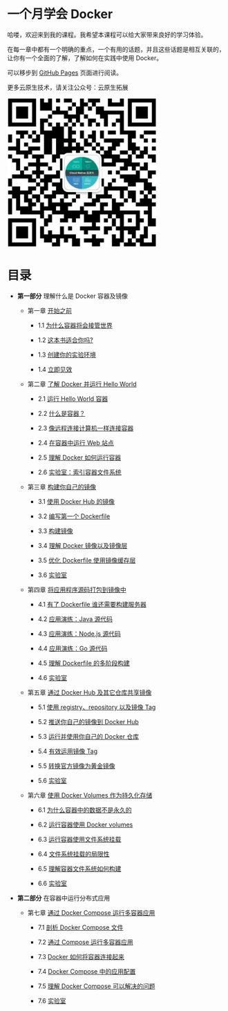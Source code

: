 # 一个月学会 Docker

哈喽，欢迎来到我的课程。我希望本课程可以给大家带来良好的学习体验。

在每一章中都有一个明确的重点，一个有用的话题，并且这些话题是相互关联的，让你有一个全面的了解，了解如何在实践中使用 Docker。

可以移步到 [GitHub Pages](https://yyong-brs.github.io/learn-docker/) 页面进行阅读。

更多云原生技术，请关注公众号：云原生拓展

![公众号](./gongzh.png)

# 目录

- **第一部分** 理解什么是 Docker 容器及镜像

  - 第一章 [开始之前](./chapter1.md)

    - 1.1 [为什么容器将会接管世界](./chapter1.md#11-为什么容器将会接管世界)

    - 1.2 [这本书适合你吗?](./chapter1.md#12-这本书适合你吗)

    - 1.3 [创建你的实验环境](./chapter1.md#13-创建你的实验环境)

    - 1.4 [立即见效](./chapter1.md#14-立即见效)
  
  - 第二章 [了解 Docker 并运行 Hello World](./chapter2.md)

    - 2.1 [运行 Hello World 容器](./chapter2.md#21-运行-hello-world-容器)

    - 2.2 [什么是容器？](./chapter2.md#22-什么是容器)

    - 2.3 [像远程连接计算机一样连接容器](./chapter2.md#23-像远程连接计算机一样连接容器)

    - 2.4 [在容器中运行 Web 站点](./chapter2.md#24-在容器中运行-web-站点)

    - 2.5 [理解 Docker 如何运行容器](./chapter2.md#25-理解-docker-如何运行容器)

    - 2.6 [实验室：索引容器文件系统](./chapter2.md#26-实验室索引容器文件系统)

  - 第三章 [构建你自己的镜像](./chapter3.md)

    - 3.1 [使用 Docker Hub 的镜像](./chapter3.md#31-使用-docker-hub-的镜像)

    - 3.2 [编写第一个 Dockerfile](./chapter3.md#32-编写第一个-dockerfile)

    - 3.3 [构建镜像](./chapter3.md#33-构建镜像)

    - 3.4 [理解 Docker 镜像以及镜像层](./chapter3.md#34-理解-docker-镜像以及镜像层)

    - 3.5 [优化 Dockerfile 使用镜像缓存层](./chapter3.md#35-优化-dockerfile-使用镜像缓存层)

    - 3.6 [实验室](./chapter3.md#36-实验室)

  - 第四章 [将应用程序源码打包到镜像中](./chapter4.md)

    - 4.1 [有了 Dockerfile 谁还需要构建服务器](./chapter4.md#41-有了-dockerfile-谁还需要构建服务器)

    - 4.2 [应用演练：Java 源代码](./chapter4.md#42-应用演练java-源代码)

    - 4.3 [应用演练：Node.js 源代码](./chapter4.md#43-应用演练node.js-源代码)

    - 4.4 [应用演练：Go 源代码](./chapter4.md#44-应用演练go-源代码)

    - 4.5 [理解 Dockerfile 的多阶段构建](./chapter4.md#45-理解-dockerfile-的多阶段构建)

    - 4.6 [实验室](./chapter4.md#46-实验室)    

  - 第五章 [通过 Docker Hub 及其它仓库共享镜像](./chapter5.md)

    - 5.1 [使用 registry、repository 以及镜像 Tag](./chapter5.md#51-使用-registry、repository-以及镜像-tag)

    - 5.2 [推送你自己的镜像到 Docker Hub](./chapter5.md#52-推送你自己的镜像到-docker-hub)

    - 5.3 [运行并使用你自己的 Docker 仓库](./chapter5.md#53-运行并使用你自己的-docker-仓库)

    - 5.4 [有效运用镜像 Tag](./chapter5.md#54-有效运用镜像-tag)

    - 5.5 [转换官方镜像为黄金镜像](./chapter5.md#55-转换官方镜像为黄金镜像)

    - 5.6 [实验室](./chapter5.md#56-实验室)    

  - 第六章 [使用 Docker Volumes 作为持久化存储](./chapter6.md)

    - 6.1 [为什么容器中的数据不是永久的](./chapter6.md#61-为什么容器中的数据不是永久的)

    - 6.2 [运行容器使用 Docker volumes](./chapter6.md#62-运行容器使用-docker-volumes)

    - 6.3 [运行容器使用文件系统挂载](./chapter6.md#63-运行容器使用文件系统挂载)

    - 6.4 [文件系统挂载的局限性](./chapter6.md#64-文件系统挂载的局限性)

    - 6.5 [理解容器文件系统如何构建](./chapter6.md#65-理解容器文件系统如何构建)

    - 6.6 [实验室](./chapter6.md#66-实验室)   

- **第二部分** 在容器中运行分布式应用

  - 第七章 [通过 Docker Compose 运行多容器应用](./chapter7.md)

    - 7.1 [剖析 Docker Compose 文件](./chapter7.md#71-剖析-docker-compose-文件)

    - 7.2 [通过 Compose 运行多容器应用](./chapter7.md#72-通过-compose-运行多容器应用)

    - 7.3 [Docker 如何将容器连接起来](./chapter7.md#73-docker-如何将容器连接起来)

    - 7.4 [Docker Compose 中的应用配置](./chapter7.md#74-docker-compose-中的应用配置)

    - 7.5 [理解 Docker Compose 可以解决的问题](./chapter7.md#75-理解-docker-compose-可以解决的问题)

    - 7.6 [实验室](./chapter7.md#76-实验室)  
